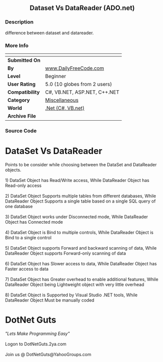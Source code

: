 ﻿<div align="center">

## Dataset Vs DataReader \(ADO\.net\)


</div>

### Description

difference between dataset and datareader.
 
### More Info
 


<span>             |<span>
---                |---
**Submitted On**   |
**By**             |[www\.DailyFreeCode\.com](https://github.com/Planet-Source-Code/PSCIndex/blob/master/ByAuthor/www-dailyfreecode-com.md)
**Level**          |Beginner
**User Rating**    |5.0 (10 globes from 2 users)
**Compatibility**  |C\#, VB\.NET, ASP\.NET, C\+\+\.NET
**Category**       |[Miscellaneous](https://github.com/Planet-Source-Code/PSCIndex/blob/master/ByCategory/miscellaneous__10-1.md)
**World**          |[\.Net \(C\#, VB\.net\)](https://github.com/Planet-Source-Code/PSCIndex/blob/master/ByWorld/net-c-vb-net.md)
**Archive File**   |[](https://github.com/Planet-Source-Code/www-dailyfreecode-com-dataset-vs-datareader-ado-net__10-5064/archive/master.zip)





### Source Code

<h1>DataSet Vs DataReader</h1>
Points to be consider while choosing between the DataSet and DataReader objects.<br>
<br>
1) DataSet Object has Read/Write access, While DataReader Object has Read-only
access<br>
<br>
2) DataSet Object Supports multiple tables from different databases, While
DataReader Object Supports a single table based on a single SQL query of one
database<br>
<br>
3) DataSet Object works under Disconnected mode, While DataReader Object has
Connected mode<br>
<br>
4) DataSet Object is Bind to multiple controls, While DataReader Object is Bind
to a single control<br>
<br>
5) DataSet Object supports Forward and backward scanning of data, While
DataReader Object supports Forward-only scanning of data<br>
<br>
6) DataSet Object has Slower access to data, While DataReader Object has Faster
access to data<br>
<br>
7) DataSet Object has Greater overhead to enable additional features, While
DataReader Object being Lightweight object with very little overhead<br>
<br>
8) DataSet Object is Supported by Visual Studio .NET tools, While DataReader
Object Must be manually coded<br>
<h1>DotNet Guts</h1>
<i>&quot;Lets Make Programming Easy&quot;</i><br>
<br>
Logon to DotNetGuts.2ya.com<br>
<br>
Join us @ DotNetGuts@YahooGroups.com<br>
<br>
<p><br>
<br>

